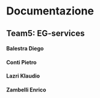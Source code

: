 # Documentazione
## Team5: EG-services
#### Balestra Diego
#### Conti Pietro
#### Lazri Klaudio
#### Zambelli Enrico
